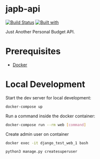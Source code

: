# japb-api

[![Build Status](https://travis-ci.org/PedGarblue/japb-api.svg?branch=master)](https://travis-ci.org/PedGarblue/japb-api)
[![Built with](https://img.shields.io/badge/Built_with-Cookiecutter_Django_Rest-F7B633.svg)](https://github.com/agconti/cookiecutter-django-rest)

Just Another Personal Budget API.

# Prerequisites

- [Docker](https://docs.docker.com/docker-for-mac/install/)  

# Local Development

Start the dev server for local development:
```bash
docker-compose up
```

Run a command inside the docker container:

```bash
docker-compose run --rm web [command]
```

Create admin user on container

```bash
docker exec -it django_test_web_1 bash

python3 manage.py createsuperuser
```
